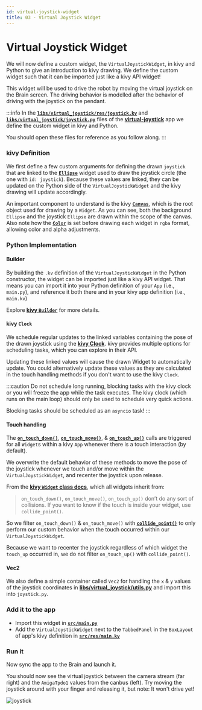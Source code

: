 ```yaml
---
id: virtual-joystick-widget
title: 03 - Virtual Joystick Widget
---
```

# Virtual Joystick Widget

We will now define a custom widget, the `VirtualJoystickWidget`,
in kivy and Python to give an introduction to kivy drawing.
We define the custom widget such that it can be imported just
like a kivy API widget!

This widget will be used to drive the robot by moving the virtual
joystick on the Brain screen.
The driving behavior is modelled after the behavior of driving
with the joystick on the pendant.

:::info
In the [**`libs/virtual_joystick/res/joystick.kv`**](https://github.com/farm-ng/virtual-joystick/blob/main/libs/virtual_joystick/res/joystick.kv) and
[**`libs/virtual_joystick/joystick.py`**](https://github.com/farm-ng/virtual-joystick/blob/main/libs/virtual_joystick/joystick.py)
files of the
[**virtual-joystick**](https://github.com/farm-ng/virtual-joystick)
app we define the custom widget in kivy and Python.

You should open these files for reference as you follow along.
:::

### kivy Definition

We first define a few custom arguments for defining the drawn
`joystick` that are linked to the
[**`Ellipse`**](https://kivy.org/doc/stable/api-kivy.graphics.html#kivy.graphics.Ellipse) widget used to draw the joystick
circle (the one with `id: joystick`).
Because these values are linked, they can be updated on the
Python side of the `VirtualJoystickWidget` and the kivy drawing
will update accordingly.

An important component to understand is the kivy
[**`Canvas`**](https://kivy.org/doc/stable/api-kivy.graphics.instructions.html),
which is the root object used for drawing by a `Widget`.
As you can see, both the background `Ellipse` and the joystick
`Ellipse` are drawn within the scope of the canvas.
Also note how the
[**`Color`**](https://kivy.org/doc/stable/api-kivy.graphics.html#kivy.graphics.Color)
 is set before drawing each widget in `rgba` format, allowing
 color and alpha adjustments.

### Python Implementation

#### Builder

By building the `.kv` definition of the `VirtualJoystickWidget`
in the Python constructor,
the widget can be imported just like a kivy API widget.
That means you can import it into your Python definition of your
`App` (i.e., `main.py`), and reference it both there and in your
kivy app definition (i.e., `main.kv`)

Explore
[**kivy `Builder`**](https://kivy.org/doc/stable/api-kivy.lang.builder.html)
for more details.

#### kivy `Clock`

We schedule regular updates to the linked variables containing
the pose of the drawn joystick using the [**kivy Clock**](https://kivy.org/doc/stable/api-kivy.clock.html).
kivy provides multiple options for scheduling tasks, which you
can explore in their API.

Updating these linked values will cause the drawn Widget to
automatically update.
You could alternatively update these values as they are
calculated in the touch handling methods if you don't want to use
the kivy `Clock`.

:::caution
Do not schedule long running, blocking tasks with the kivy clock
or you will freeze the app while the task executes.
The kivy clock (which runs on the main loop) should only be used
to schedule very quick actions.

Blocking tasks should be scheduled as an `asyncio` task!
:::

#### Touch handling

The [**`on_touch_down()`**](https://kivy.org/doc/stable/api-kivy.uix.widget.html#kivy.uix.widget.Widget.on_touch_down),
[**`on_touch_move()`**](https://kivy.org/doc/stable/api-kivy.uix.widget.html#kivy.uix.widget.Widget.on_touch_move), &
[**`on_touch_up()`**](https://kivy.org/doc/stable/api-kivy.uix.widget.html#kivy.uix.widget.Widget.on_touch_up) calls are
triggered for all `Widget`s within a kivy `App` whenever there is
a touch interaction (by default).

We overwrite the default behavior of these methods to move the
pose of the joystick whenever we touch and/or move within the
`VirtualJoystickWidget`,
and recenter the joystick upon release.

From the [**kivy `Widget` class docs**](https://kivy.org/doc/stable/api-kivy.uix.widget.html),
which all widgets inherit from:

> `on_touch_down()`, `on_touch_move()`, `on_touch_up()` don’t do
any sort of collisions.
> If you want to know if the touch is inside your widget, use
`collide_point()`.

So we filter `on_touch_down()` & `on_touch_move()` with
[**`collide_point()`**](https://kivy.org/doc/stable/api-kivy.uix.widget.html#kivy.uix.widget.Widget.collide_point) to only perform
our custom behavior when the touch occurred within our
`VirtualJoystickWidget`.

Because we want to recenter the joystick regardless of which
widget the `touch_up` occurred in, we do not filter
`on_touch_up()` with `collide_point()`.

#### Vec2

We also define a simple container called `Vec2` for handling the
`x` & `y` values of the joystick coordinates in
[**libs/virtual_joystick/utils.py**](https://github.com/farm-ng/virtual-joystick/blob/main/libs/virtual_joystick/utils.py) and
import this into `joystick.py`.

### Add it to the app

- Import this widget in [**`src/main.py`**](https://github.com/farm-ng/virtual-joystick/blob/main/src/main.py)
- Add the `VirtualJoystickWidget` next to the `TabbedPanel` in
the `BoxLayout` of app's kivy definition in
[**`src/res/main.kv`**](https://github.com/farm-ng/virtual-joystick/blob/main/src/res/main.kv)

### Run it

Now sync the app to the Brain and launch it.

You should now see the virtual joystick between the camera stream
(far right) and the `AmigaTpdo1` values from the canbus (left).
Try moving the joystick around with your finger and releasing it,
but note: It won't drive yet!

![joystick](https://user-images.githubusercontent.com/53625197/200641720-c722fa9f-f6a3-4918-a4f0-d7270b73fd43.png)
